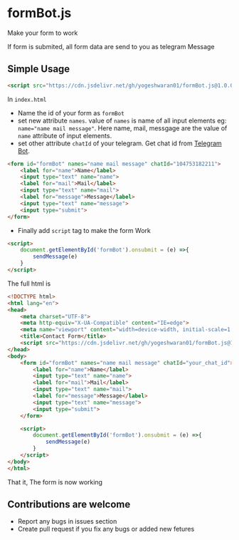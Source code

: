 # formBot.js

Make your form to work

If form is submited, all form data are send to you as telegram Message

## Simple Usage

```html
<script src="https://cdn.jsdelivr.net/gh/yogeshwaran01/formBot.js@1.0.0/formBot.min.js" ></script>
```
In `index.html`

- Name the id of your form as `formBot`
- set new attribute `names`. value of `names` is name of all input elements eg: `name="name mail message"`. Here name, mail, messgage are the value of `name` attribute of input elements.
- set other attribute `chatId` of your telegram. Get chat id from [Telegram Bot](https://t.me/chatIDrobot).

```html
<form id="formBot" names="name mail message" chatId="104753182211">
    <label for="name">Name</label>
    <input type="text" name="name">
    <label for="mail">Mail</label>
    <input type="text" name="mail">
    <label for="message">Message</label>
    <input type="text" name="message">
    <input type="submit">
</form>
```

- Finally add `script` tag to make the form Work

```html
<script>
    document.getElementById('formBot').onsubmit = (e) =>{
        sendMessage(e)
    }
</script>
```

The full html is

```html
<!DOCTYPE html>
<html lang="en">
<head>
    <meta charset="UTF-8">
    <meta http-equiv="X-UA-Compatible" content="IE=edge">
    <meta name="viewport" content="width=device-width, initial-scale=1.0">
    <title>Contact Form</title>
    <script src="https://cdn.jsdelivr.net/gh/yogeshwaran01/formBot.js@1.0.0/formBot.min.js" ></script>
</head>
<body>
    <form id="formBot" names="name mail message" chatId="your_chat_id">
        <label for="name">Name</label>
        <input type="text" name="name">
        <label for="mail">Mail</label>
        <input type="text" name="mail">
        <label for="message">Message</label>
        <input type="text" name="message">
        <input type="submit">
    </form>

    <script>
        document.getElementById('formBot').onsubmit = (e) =>{
            sendMessage(e)
        }
    </script>
</body>
</html>

```

That it, The form is now working

## Contributions are welcome

- Report any bugs in issues section
- Create pull request if you fix any bugs or added new fetures
